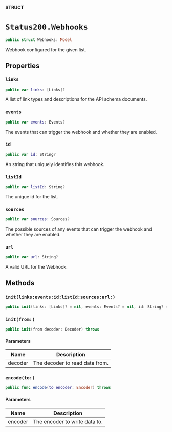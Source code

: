 **STRUCT**

# `Status200.Webhooks`

```swift
public struct Webhooks: Model
```

Webhook configured for the given list.

## Properties
### `links`

```swift
public var links: [Links]?
```

A list of link types and descriptions for the API schema documents.

### `events`

```swift
public var events: Events?
```

The events that can trigger the webhook and whether they are enabled.

### `id`

```swift
public var id: String?
```

An string that uniquely identifies this webhook.

### `listId`

```swift
public var listId: String?
```

The unique id for the list.

### `sources`

```swift
public var sources: Sources?
```

The possible sources of any events that can trigger the webhook and whether they are enabled.

### `url`

```swift
public var url: String?
```

A valid URL for the Webhook.

## Methods
### `init(links:events:id:listId:sources:url:)`

```swift
public init(links: [Links]? = nil, events: Events? = nil, id: String? = nil, listId: String? = nil, sources: Sources? = nil, url: String? = nil)
```

### `init(from:)`

```swift
public init(from decoder: Decoder) throws
```

#### Parameters

| Name | Description |
| ---- | ----------- |
| decoder | The decoder to read data from. |

### `encode(to:)`

```swift
public func encode(to encoder: Encoder) throws
```

#### Parameters

| Name | Description |
| ---- | ----------- |
| encoder | The encoder to write data to. |